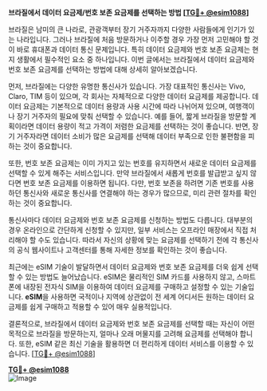 **브라질에서 데이터 요금제/번호 보존 요금제를 선택하는 방법 [[TG💪+ @esim1088](https://t.me/s/esim1088)]**

브라질은 남미의 큰 나라로, 관광객부터 장기 거주자까지 다양한 사람들에게 인기가 있는 나라입니다. 그러나 브라질에 처음 방문하거나 이주할 경우 가장 먼저 고민해야 할 것이 바로 휴대폰과 데이터 통신 문제입니다. 특히 데이터 요금제와 번호 보존 요금제는 현지 생활에서 필수적인 요소 중 하나입니다. 이번 글에서는 브라질에서 데이터 요금제와 번호 보존 요금제를 선택하는 방법에 대해 상세히 알아보겠습니다.

먼저, 브라질에는 다양한 유명한 통신사가 있습니다. 가장 대표적인 통신사는 Vivo, Claro, TIM 등이 있으며, 각 회사는 자체적으로 다양한 데이터 요금제를 제공합니다. 데이터 요금제는 기본적으로 데이터 용량과 사용 시간에 따라 나뉘어져 있으며, 여행객이나 장기 거주자의 필요에 맞춰 선택할 수 있습니다. 예를 들어, 짧게 브라질을 방문할 계획이라면 데이터 용량이 적고 가격이 저렴한 요금제를 선택하는 것이 좋습니다. 반면, 장기 거주자라면 데이터 소비가 많은 요금제를 선택해 데이터 부족으로 인한 불편함을 피하는 것이 중요합니다.

또한, 번호 보존 요금제는 이미 가지고 있는 번호를 유지하면서 새로운 데이터 요금제를 선택할 수 있게 해주는 서비스입니다. 만약 브라질에서 새롭게 번호를 발급받고 싶지 않다면 번호 보존 요금제를 이용하면 됩니다. 다만, 번호 보존을 하려면 기존 번호를 사용하던 통신사와 새로운 통신사를 연결해야 하는 경우가 많으므로, 미리 관련 절차를 확인하는 것이 중요합니다.

통신사마다 데이터 요금제와 번호 보존 요금제를 신청하는 방법도 다릅니다. 대부분의 경우 온라인으로 간단하게 신청할 수 있지만, 일부 서비스는 오프라인 매장에서 직접 처리해야 할 수도 있습니다. 따라서 자신의 상황에 맞는 요금제를 선택하기 전에 각 통신사의 공식 웹사이트나 고객센터를 통해 자세한 정보를 확인하는 것이 좋습니다.

최근에는 eSIM 기술이 발달하면서 데이터 요금제와 번호 보존 요금제를 더욱 쉽게 선택할 수 있는 방법도 늘어났습니다. eSIM은 물리적인 SIM 카드를 사용하지 않고, 스마트폰에 내장된 전자식 SIM을 이용하여 데이터 요금제를 구매하고 설정할 수 있는 기술입니다. **eSIM**을 사용하면 국적이나 지역에 상관없이 전 세계 어디서든 원하는 데이터 요금제를 쉽게 구매하고 적용할 수 있어 매우 실용적입니다.

결론적으로, 브라질에서 데이터 요금제와 번호 보존 요금제를 선택할 때는 자신이 어떤 목적으로 브라질을 방문하는지, 얼마나 오래 머물지를 고려해 요금제를 선택해야 합니다. 또한, eSIM 같은 최신 기술을 활용하면 더 편리하게 데이터 서비스를 이용할 수 있습니다. [[TG💪+ @esim1088](https://t.me/s/esim1088)]

**[TG💪+ @esim1088](https://t.me/s/esim1088)**  
![Image](https://i.postimg.cc/Y0z9fWf4/image.png)